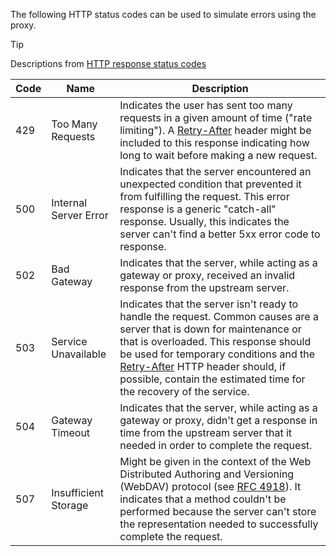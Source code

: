 The following HTTP status codes can be used to simulate errors using the proxy.

> [!TIP]
> Descriptions from [HTTP response status codes](https://developer.mozilla.org/en-US/docs/Web/HTTP/Status)

Code | Name | Description |
--|--|--|
429 | Too Many Requests | Indicates the user has sent too many requests in a given amount of time ("rate limiting"). A [Retry-After](https://developer.mozilla.org/en-US/docs/Web/HTTP/Headers/Retry-After) header might be included to this response indicating how long to wait before making a new request. |
500 | Internal Server Error | Indicates that the server encountered an unexpected condition that prevented it from fulfilling the request. This error response is a generic "catch-all" response. Usually, this indicates the server can't find a better 5xx error code to response. |
502 | Bad Gateway | Indicates that the server, while acting as a gateway or proxy, received an invalid response from the upstream server. |
503 | Service Unavailable | Indicates that the server isn't ready to handle the request. Common causes are a server that is down for maintenance or that is overloaded. This response should be used for temporary conditions and the [Retry-After](https://developer.mozilla.org/en-US/docs/Web/HTTP/Headers/Retry-After) HTTP header should, if possible, contain the estimated time for the recovery of the service.
504 | Gateway Timeout | Indicates that the server, while acting as a gateway or proxy, didn't get a response in time from the upstream server that it needed in order to complete the request. |
507 | Insufficient Storage | Might be given in the context of the Web Distributed Authoring and Versioning (WebDAV) protocol (see [RFC 4918](https://datatracker.ietf.org/doc/html/rfc4918)). It indicates that a method couldn't be performed because the server can't store the representation needed to successfully complete the request.
